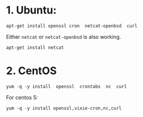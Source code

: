 # 1. Ubuntu:

```
apt-get install openssl cron  netcat-openbsd  curl
```

Either `netcat` or `netcat-openbsd` is also working.
```
apt-get install netcat
```


# 2. CentOS

```
yum -q -y install  openssl  crontabs  nc  curl
```
For centos 5:

```
yum -q -y install openssl,vixie-cron,nc,curl
```


